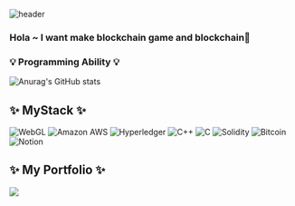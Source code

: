 ![header](https://capsule-render.vercel.app/api?type=waving&color=gradient&customColorList=0,2,2,5,30&height=250&section=header&text=HohyunKim-kr&fontSize=60&descSize=30&rotate=3&animation=twinkling)

### Hola ~ I want make blockchain game and blockchain👋 

<!--
**HohyunKim-kr/HohyunKim-kr** is a ✨ _special_ ✨ repository because its `README.md` (this file) appears on your GitHub profile.

Here are some ideas to get you started:

- 🔭 I’m currently working on ...
- 🌱 I’m currently learning ...
- 👯 I’m looking to collaborate on ...
- 🤔 I’m looking for help with ...
- 💬 Ask me about ...
- 📫 How to reach me: ...
- 😄 Pronouns: ...
- ⚡ Fun fact: ...
-->
### 💡 Programming Ability 💡
![Anurag's GitHub stats](https://github-readme-stats.vercel.app/api?username=HohyunKim-kr&&show_icons=true&theme=dark)


## ✨ MyStack ✨
![WebGL](https://img.shields.io/badge/WebGL-990000?logo=webgl&logoColor=white&style=for-the-badge)
![Amazon AWS](https://img.shields.io/badge/AmazonAWS-232F3E.svg?logo=amazon-aws&logoColor=white)
![Hyperledger](https://img.shields.io/badge/hyperledger-2F3134?style=for-the-badge&logo=hyperledger&logoColor=white)
![C++](https://img.shields.io/badge/c++-%2300599C.svg?style=for-the-badge&logo=c%2B%2B&logoColor=white)
![C](https://img.shields.io/badge/c-%2300599C.svg?style=for-the-badge&logo=c&logoColor=white)
![Solidity](https://img.shields.io/badge/Solidity-%23363636.svg?style=for-the-badge&logo=solidity&logoColor=white)
![Bitcoin](https://img.shields.io/badge/Bitcoin-000?style=for-the-badge&logo=bitcoin&logoColor=white)
	![Notion](https://img.shields.io/badge/Notion-%23000000.svg?style=for-the-badge&logo=notion&logoColor=white)

## ✨ My Portfolio ✨
 <a href="https://r-blockchain.tistory.com/"> <img src="https://img.shields.io/badge/Tistory-white?style=for-the-badge&logo=Tistory&logoColor=black"></a>
